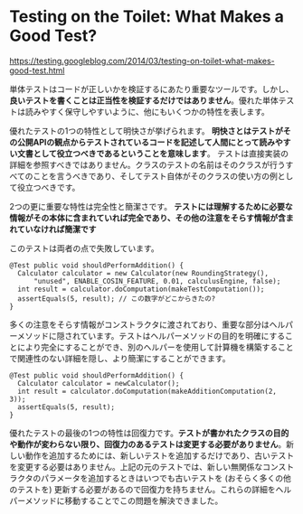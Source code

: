 # Testing on the Toilet: What Makes a Good Test?

https://testing.googleblog.com/2014/03/testing-on-toilet-what-makes-good-test.html


単体テストはコードが正しいかを検証するにあたり重要なツールです。しかし、**良いテストを書くことは正当性を検証するだけではありません**。優れた単体テストは読みやすく保守しやすいように、他にもいくつかの特性を表します。

優れたテストの1つの特性として明快さが挙げられます。
**明快さとはテストがその公開APIの観点からテストされているコードを記述して人間にとって読みやすい文書として役立つべきであるということを意味します**。
テストは直接実装の詳細を参照すべきではありません。クラスのテストの名前はそのクラスが行うすべてのことを言うべきであり、そしてテスト自体がそのクラスの使い方の例として役立つべきです。

2つの更に重要な特性は完全性と簡潔さです。
**テストには理解するために必要な情報がその本体に含まれていれば完全であり、その他の注意をそらす情報が含まれていなければ簡潔です** 

このテストは両者の点で失敗しています。

    @Test public void shouldPerformAddition() {
      Calculator calculator = new Calculator(new RoundingStrategy(), 
          "unused", ENABLE_COSIN_FEATURE, 0.01, calculusEngine, false);
      int result = calculator.doComputation(makeTestComputation());
      assertEquals(5, result); // この数字がどこからきたの?
    }

多くの注意をそらす情報がコンストラクタに渡されており、重要な部分はヘルパーメソッドに隠されています。テストはヘルパーメソッドの目的を明確にすることにより完全にすることができ、別のヘルパーを使用して計算機を構築することで関連性のない詳細を隠し、より簡潔にすることができます。


    @Test public void shouldPerformAddition() {
      Calculator calculator = newCalculator();
      int result = calculator.doComputation(makeAdditionComputation(2, 3));
      assertEquals(5, result);
    }

優れたテストの最後の1つの特性は回復力です。**テストが書かれたクラスの目的や動作が変わらない限り、回復力のあるテストは変更する必要がありません**。新しい動作を追加するためには、新しいテストを追加するだけであり、古いテストを変更する必要はありません。上記の元のテストでは、新しい無関係なコンストラクタのパラメータを追加するときはいつでも古いテストを (おそらく多くの他のテストを) 更新する必要があるので回復力を持ちません。これらの詳細をヘルパーメソッドに移動することでこの問題を解決できました。

